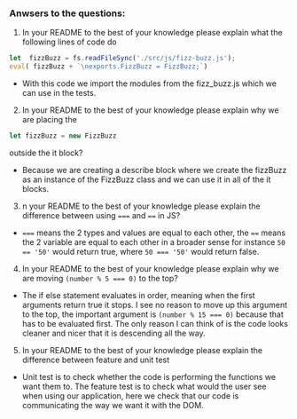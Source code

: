 ### Anwsers to the questions:
1. In your README to the best of your knowledge please explain what the following lines of code do
```js
let  fizzBuzz = fs.readFileSync('./src/js/fizz-buzz.js');
eval( fizzBuzz + `\nexports.FizzBuzz = FizzBuzz;`)
```
- With this code we import the modules from the fizz_buzz.js which we can use in the tests.

2. In your README to the best of your knowledge please explain why we are placing the

``` js
let fizzBuzz = new FizzBuzz
```

outside the it block?

- Because we are creating a describe block where we create the fizzBuzz as an instance of the FizzBuzz class and we can use it in all of the it blocks.

3. n your README to the best of your knowledge please explain the difference between using `===` and `==` in JS?

- `===` means the 2 types and values are equal to each other, the `==` means the 2 variable are equal to each other in a broader sense for instance ` 50 == '50' ` would return true, where `50 === '50'` would return false.

4. In your README to the best of your knowledge please explain why we are moving `(number % 5 === 0)` to the top?

- The if else statement evaluates in order, meaning when the first arguments return true it stops. I see no reason to move up this argument to the top, the important argument is `(number % 15 === 0)` because that has to be evaluated first. The only reason I can think of is the code looks cleaner and nicer that it is descending all the way.

5. In your README to the best of your knowledge please explain the difference between feature and unit test

- Unit test is to check whether the code is performing the functions we want them to. The feature test is to check what would the user see when using our application, here we check that our code is communicating the way we want it with the DOM.